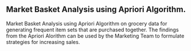 ## Market Basket Analysis using Apriori Algorithm.

Market Basket Analysis using Apriori Algorithm on grocery data for generating frequent item sets that are purchased together. The findings from the Apriori Alorithm can be used by the Marketing Team to formulate strategies for increasing sales.
